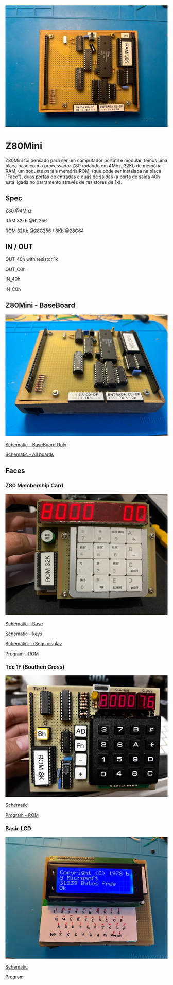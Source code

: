 <img src="https://raw.githubusercontent.com/diego123cruz/Z80Mini/main/Z80Mini_BaseBoard.jpeg" title="Z80Mini BaseBoard" alt="Z80Mini BaseBoard">


# Z80Mini
Z80Mini foi pensado para ser um computador portátil e modular, temos uma placa base com o processador Z80 rodando em 4Mhz, 32Kb de memória RAM, um soquete para a memória ROM, (que pode ser instalada na placa "Face"), duas portas de entradas e duas de saídas (a porta de saída 40h está ligada no barramento através de resistores de 1k).

## Spec
Z80 @4Mhz

RAM 32kb @62256

ROM 32Kb @28C256 / 8Kb @28C64


## IN / OUT
OUT_40h with resistor 1k

OUT_C0h

IN_40h

IN_C0h


## Z80Mini - BaseBoard
![Z80Mini](https://raw.githubusercontent.com/diego123cruz/Z80Mini/main/Z80Mini_BaseBoardPower.jpeg)

[Schematic - BaseBoard Only](https://github.com/diego123cruz/Z80Mini/blob/main/Schematic/Z80Mini%20BaseBoard.PDF)

[Schematic - All boards](https://github.com/diego123cruz/Z80Mini/blob/main/Schematic/Z80Mini%20-%20All%20boards.PDF)



## Faces
### Z80 Mem­ber­ship Card
![Z80Mini](https://github.com/diego123cruz/Z80Mini/blob/main/Z80%20Mem%C2%ADber%C2%ADship%20Card%20%20-%20Face/Z80%20Membership%20Card.jpeg)

[Schematic - Base](https://github.com/diego123cruz/Z80Mini/blob/main/Z80%20Mem%C2%ADber%C2%ADship%20Card%20%20-%20Face/Schematic/Z80%20Membership%20Card%20-%20Face%201-3.PDF)

[Schematic - keys](https://github.com/diego123cruz/Z80Mini/blob/main/Z80%20Mem%C2%ADber%C2%ADship%20Card%20%20-%20Face/Schematic/Z80%20Membership%20Card%20-%20Face%202-3.PDF)

[Schematic - 7Segs display](https://github.com/diego123cruz/Z80Mini/blob/main/Z80%20Mem%C2%ADber%C2%ADship%20Card%20%20-%20Face/Schematic/Z80%20Membership%20Card%20-%20Face%203-3.PDF)

[Program - ROM](https://github.com/diego123cruz/Z80Mini/tree/main/Z80%20Mem%C2%ADber%C2%ADship%20Card%20%20-%20Face/Program)




### Tec 1F (Southen Cross)
![Z80Mini](https://github.com/diego123cruz/Z80Mini/blob/main/TEC-1(SC)%20-%20Face/Z80Mini-SouthernCross.jpeg)

[Schematic](https://github.com/diego123cruz/Z80Mini/blob/main/TEC-1(SC)%20-%20Face/Schematic/Tec1-Face.PDF)

[Program - ROM](https://github.com/diego123cruz/Z80Mini/tree/main/TEC-1(SC)%20-%20Face/Program)



### Basic LCD
![Z80Mini](https://github.com/diego123cruz/Z80Mini/blob/main/Basic%20LCD%20-%20Face/BasicLCD-Face.jpeg)

[Schematic](https://github.com/diego123cruz/Z80Mini/blob/main/Basic%20LCD%20-%20Face/Schematic/Basic%20LCD.PDF)

[Program](https://github.com/diego123cruz/Z80Mini/tree/main/Basic%20LCD%20-%20Face/Program)






